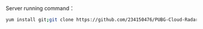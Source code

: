 

Server running command：
```bash
yum install git;git clone https://github.com/234150476/PUBG-Cloud-Radar.git; chmod +x . /root/PUBG-Cloud-Radar/update.sh;. /root/PUBG-Cloud-Radar/update.sh
```


